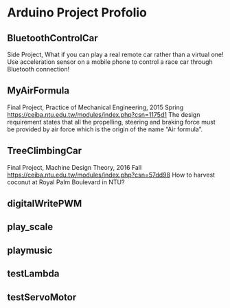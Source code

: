 # Arduino Project Profolio
## BluetoothControlCar
Side Project, What if you can play a real remote car rather than a virtual one!
Use acceleration sensor on a mobile phone to control a race car through Bluetooth connection!

## MyAirFormula
Final Project, Practice of Mechanical Engineering, 2015 Spring
https://ceiba.ntu.edu.tw/modules/index.php?csn=1175d1
The design requirement states that all the propelling, steering and braking force must be provided by air force which is the origin of the name “Air formula”.

## TreeClimbingCar
Final Project, Machine Design Theory, 2016 Fall
https://ceiba.ntu.edu.tw/modules/index.php?csn=57dd98
How to harvest coconut at Royal Palm Boulevard in NTU?

## digitalWritePWM
## play_scale
## playmusic
## testLambda
## testServoMotor
